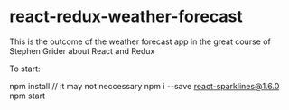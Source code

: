 # react-redux-weather-forecast
This is the outcome of the weather forecast app in the great course of Stephen Grider about React and Redux

To start:

npm install
// it may not neccessary
npm i --save react-sparklines@1.6.0
npm start
